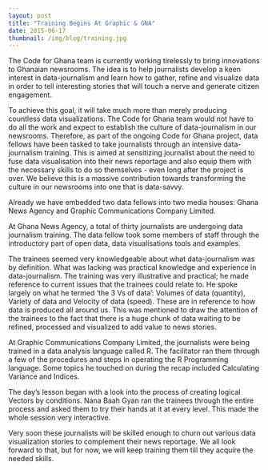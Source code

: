 ```yaml
---
layout: post 
title: "Training Begins At Graphic & GNA"
date: 2015-06-17
thumbnail: /img/blog/training.jpg
---
```

The Code for Ghana team is currently working tirelessly to bring innovations to Ghanaian newsrooms. The idea is to help journalists develop a keen interest in data-journalism and learn how to gather, refine and visualize data in order to tell interesting stories that will touch a nerve and generate citizen engagement. 

To achieve this goal, it will take much more than merely producing countless data visualizations. The Code for Ghana team would not have to do all the work and expect to establish the culture of data-journalism in our newsrooms. Therefore, as part of the ongoing Code for Ghana project, data fellows have been tasked to take journalists through an intensive data-journalism training. This is aimed at sensitizing journalist about the need to fuse data visualisation  into their news reportage and also equip them with the necessary skills to do so themselves - even long after the project is over. We believe this is a massive contribution towards transforming the culture in our newsrooms into one that is data-savvy. 

Already we have embedded two data fellows into two media houses: Ghana News Agency and Graphic Communications Company Limited. 

At Ghana News Agency, a total of thirty journalists are undergoing data journalism training. The data fellow took some members of staff through the introductory part of open data, data visualisations tools and examples. 

The trainees seemed very knowledgeable about what data-journalism was by definition. What was lacking was practical knowledge and experience in data-journalism. The training was very illustrative and practical; he made reference to current issues that the trainees could relate to. He spoke largely on what he termed ‘the 3 Vs of data’: Volumes of data (quantity), Variety of data and Velocity of data (speed). These are in reference to how data is produced all around us. This was mentioned to draw the attention of the trainees to the fact that there is a huge chunk of data waiting to be refined, processed and visualized to add value to news stories.

At Graphic Communications Company Limited, the journalists were being trained in a data analysis language called R. The facilitator ran them through a few of the procedures and steps in operating the R Programming language. Some topics he touched on during the recap included Calculating Variance and Indices. 

The day’s lesson began with a look into the process of creating logical Vectors by conditions. Nana Baah Gyan ran the trainees through the entire process and asked them to try their hands at it at every level. This made the whole session very interactive.

Very soon these journalists will be skilled enough to churn out various data visualization stories to complement their news reportage. We all look forward to that, but for now, we will keep training them till they acquire the needed skills. 




